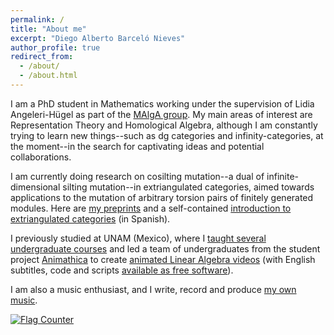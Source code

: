 ```yaml
---
permalink: /
title: "About me"
excerpt: "Diego Alberto Barceló Nieves"
author_profile: true
redirect_from: 
  - /about/
  - /about.html
---
```


I am a PhD student in Mathematics working under the supervision of Lidia Angeleri-Hügel as part of the [MAlgA group](https://malga.art). My main areas of interest are Representation Theory and Homological Algebra, although I am constantly trying to learn new things--such as dg categories and infinity-categories, at the moment--in the search for captivating ideas and potential collaborations.

I am currently doing research on cosilting mutation--a dual of infinite-dimensional silting mutation--in extriangulated categories, aimed towards applications to the mutation of arbitrary torsion pairs of finitely generated modules. Here are [my preprints]() and a self-contained [introduction to extriangulated categories](https://tesiunamdocumentos.dgb.unam.mx/ptd2022/septiembre/0831398/Index.html) (in Spanish).

I previously studied at UNAM (Mexico), where I [taught several undergraduate courses](https://dabnciencias.github.io/teaching) and led a team of undergraduates from the student project [Animathica](https://www.youtube.com/@animathica) to create [animated Linear Algebra videos](https://www.youtube.com/playlist?list=PL91agCMqt_mdAgHZkxyn-tscoNpu7ZHvl) (with English subtitles, code and scripts [available as free software](https://github.com/animathica/alganim)).

I am also a music enthusiast, and I write, record and produce [my own music](https://www.youtube.com/watch?v=6rM7Q_QrzQk).

<div class="flags">

<a href="https://info.flagcounter.com/FtGJ"><img src="https://s01.flagcounter.com/count2/FtGJ/bg_FFFFFF/txt_000000/border_CCCCCC/columns_2/maxflags_10/viewers_0/labels_1/pageviews_0/flags_0/percent_0/" alt="Flag Counter" border="0"></a>

</div>
